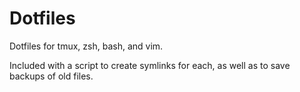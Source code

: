 # Dotfiles
Dotfiles for tmux, zsh, bash, and vim.

Included with a script to create symlinks for each, as well as to save backups
of old files.
